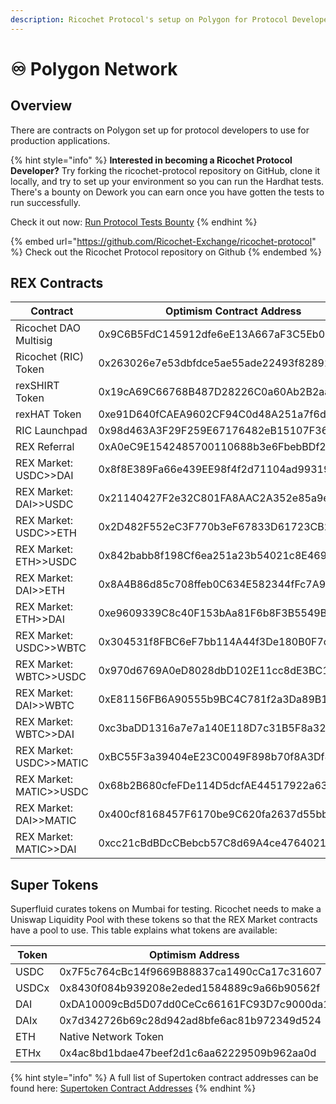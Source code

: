 ```yaml
---
description: Ricochet Protocol's setup on Polygon for Protocol Developers
---
```


# ♾ Polygon Network

## Overview

There are contracts on Polygon set up for protocol developers to use for production applications.&#x20;

{% hint style="info" %}
**Interested in becoming a Ricochet Protocol Developer?** Try forking the ricochet-protocol repository on GitHub, clone it locally, and try to set up your environment so you can run the Hardhat tests. There's a bounty on Dework you can earn once you have gotten the tests to run successfully.&#x20;

Check it out now: [Run Protocol Tests Bounty](https://app.dework.xyz/ricochet-exchange-da/onboarding-78105?taskId=1599166b-2ad6-491f-9c50-3b665630123d)
{% endhint %}

{% embed url="https://github.com/Ricochet-Exchange/ricochet-protocol" %}
Check out the Ricochet Protocol repository on Github
{% endembed %}

## REX Contracts

| Contract                | Optimism Contract Address                  |
| ----------------------- | ------------------------------------------ |
| Ricochet DAO Multisig   | 0x9C6B5FdC145912dfe6eE13A667aF3C5Eb07CbB89 |
| Ricochet (RIC) Token    | 0x263026e7e53dbfdce5ae55ade22493f828922965 |
| rexSHIRT Token          | 0x19cA69C66768B487D28226C0a60Ab2B2aa8E5c5C |
| rexHAT Token            | 0xe91D640fCAEA9602CF94C0d48A251a7f6d946953 |
| RIC Launchpad           | 0x98d463A3F29F259E67176482eB15107F364c7E18 |
| REX Referral            | 0xA0eC9E1542485700110688b3e6FbebBDf23cd901 |
| REX Market: USDC>>DAI   | 0x8f8E389Fa66e439EE98f4f2d71104ad993190983 |
| REX Market: DAI>>USDC   | 0x21140427F2e32C801FA8AAC2A352e85a9e23847b |
| REX Market: USDC>>ETH   | 0x2D482F552eC3F770b3eF67833D61723CB2c745b3 |
| REX Market: ETH>>USDC   | 0x842babb8f198Cf6ea251a23b54021c8E46948Fa9 |
| REX Market: DAI>>ETH    | 0x8A4B86d85c708ffeb0C634E582344fFc7A9B2b4D |
| REX Market: ETH>>DAI    | 0xe9609339C8c40F153bAa81F6b8F3B5549B5e9BCa |
| REX Market: USDC>>WBTC  | 0x304531f8FBC6eF7bb114A44f3De180B0F7c2cF30 |
| REX Market: WBTC>>USDC  | 0x970d6769A0eD8028dbD102E11cc8dE3BC182904D |
| REX Market: DAI>>WBTC   | 0xE81156FB6A90555b9BC4C781f2a3Da89B18b8f03 |
| REX Market: WBTC>>DAI   | 0xc3baDD1316a7e7a140E118D7c31B5F8a3223e2C4 |
| REX Market: USDC>>MATIC | 0xBC55F3a39404eE23C0049F898b70f8A3Df83d682 |
| REX Market: MATIC>>USDC | 0x68b2B680cfeFDe114D5dcfAE44517922a63EC358 |
| REX Market: DAI>>MATIC  | 0x400cf8168457F6170be9C620fa2637d55bb2f4AE |
| REX Market: MATIC>>DAI  | 0xcc21cBdBDcCBebcb57C8d69A4ce47640219BAd7c |

## Super Tokens

Superfluid curates tokens on Mumbai for testing. Ricochet needs to make a Uniswap Liquidity Pool with these tokens so that the REX Market contracts have a pool to use. This table explains what tokens are available:

| Token | Optimism Address                           |
| ----- | ------------------------------------------ |
| USDC  | 0x7F5c764cBc14f9669B88837ca1490cCa17c31607 |
| USDCx | 0x8430f084b939208e2eded1584889c9a66b90562f |
| DAI   | 0xDA10009cBd5D07dd0CeCc66161FC93D7c9000da1 |
| DAIx  | 0x7d342726b69c28d942ad8bfe6ac81b972349d524 |
| ETH   | Native Network Token                       |
| ETHx  | 0x4ac8bd1bdae47beef2d1c6aa62229509b962aa0d |

{% hint style="info" %}
A full list of Supertoken contract addresses can be found here: [Supertoken Contract Addresses](https://docs.superfluid.finance/superfluid/developers/networks#test-networks)
{% endhint %}
